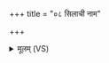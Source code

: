 +++
title = "०८ सिलाची नाम"

+++
<details><summary>मूलम् (VS)</summary>

सि॑ला॒ची नाम॑ कानी॒नोऽज॑बभ्रु पि॒ता तव॑। अश्वो॑ य॒मस्य॒ यः श्या॒वस्तस्य॑ हा॒स्नास्यु॑क्षि॒ता ॥
</details>